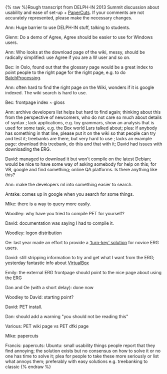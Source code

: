 {% raw %}Rough transcript from DELPH-IN 2013 Summit discussion about usability
and ease of set-up + [PaperCuts](https://blog.inductorsoftware.com/docsproto/summits/PaperCuts). If your comments are not
accurately represented, please make the necessary changes.

Ann: Huge barrier to use DELPH-IN stuff, talking to students.

Glenn: Do a demo of Agree, Agree should be easier to use for Windows
users.

Ann: Who looks at the download page of the wiki, messy, should be
radically simplified: use Agree if you are a W user and so on.

Bec: in Oslo, found out that the glossary page would be a great index to
point people to the right page for the right page, e.g. to do
[BatchProcessing](/BatchProcessing).

Ann: often hard to find the right page on the Wiki, wonders if it is
google indexed. The wiki search is hard to use.

Bec: frontpage index \~ gloss

Ann: archive developers list helps but hard to find again; thinking
about this from the perspective of newcomers, who do not care so much
about details of syntax ; lack applications, e.g. toy grammars, show an
analysis that is used for some task, e.g. the Box world Lars talked
about; plea: if anybody has something in that line, please put it on the
wiki so that people can try and test it; treebanks are there, but very
hard to use ; lacks an example page: download this treebank, do this and
that with it; David had issues with downloading the ERG.

David: managed to download it but won't compile on the latest Debian;
would be nice to have some way of asking somebody for help on this; for
VB, google and find something; online QA platforms. Is there anything
like this?

Ann: make the developers ml into something easier to search.

Antske: comes up in google when you search for some things.

Mike: there is a way to query more easily.

Woodley: why have you tried to compile PET for yourself?

David: documentation was saying I had to compile it.

Woodley: logon distribution

Oe: last year made an effort to provide a [‘turn-key’
solution](https://blog.inductorsoftware.com/docsproto/erg/ErgProcessing) for novice ERG users.

David: still stripping information to try and get what I want from the
ERG; yesterday fantastic info about [VirtualBox](/VirtualBox)

Emily: the external ERG frontpage should point to the nice page about
using the ERG

Dan and Oe (with a short delay): done now

Woodley to David: starting point?

David: PET install.

Dan: should add a warning "you should not be reading this"

Various: PET wiki page vs PET dfki page

Mike: papercuts

Francis: papercuts: Ubuntu: small usability things people report that
they find annoying; the solution exists but no consensus on how to solve
it or no one has time to solve it; plea for people to take these more
seriously or list what annoys them; preferably with easy solutions e.g.
treebanking to classic
<update date omitted for speed>{% endraw %}